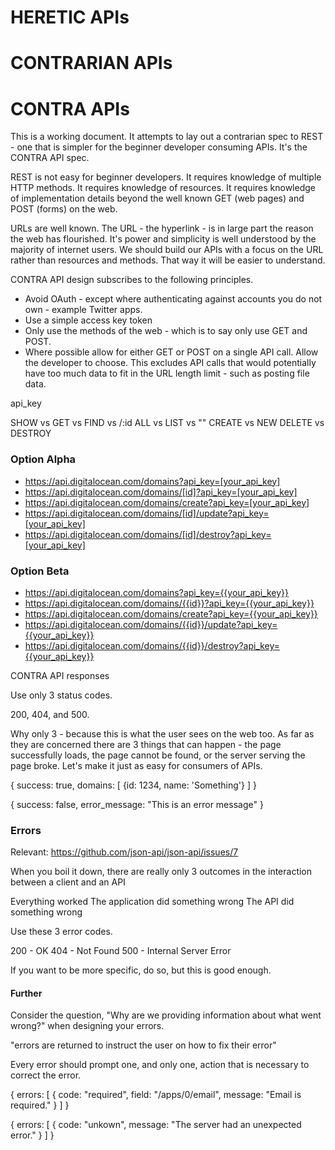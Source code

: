 
# HERETIC APIs

# CONTRARIAN APIs

# CONTRA APIs

This is a working document. It attempts to lay out a contrarian spec to REST - one that is simpler for the beginner developer consuming APIs. It's the CONTRA API spec.

REST is not easy for beginner developers. It requires knowledge of multiple HTTP methods. It requires knowledge of resources. It requires knowledge of implementation details beyond the well known GET (web pages) and POST (forms) on the web. 

URLs are well known. The URL - the hyperlink - is in large part the reason the web has flourished. It's power and simplicity is well understood by the majority of internet users. We should build our APIs with a focus on the URL rather than resources and methods. That way it will be easier to understand. 

CONTRA API design subscribes to the following principles. 

* Avoid OAuth - except where authenticating against accounts you do not own - example Twitter apps. 
* Use a simple access key token
* Only use the methods of the web - which is to say only use GET and POST. 
* Where possible allow for either GET or POST on a single API call. Allow the developer to choose. This excludes API calls that would potentially have too much data to fit in the URL length limit - such as posting file data.


api_key

SHOW vs GET vs FIND vs /:id
ALL vs LIST vs ""
CREATE vs NEW
DELETE vs DESTROY


### Option Alpha

* https://api.digitalocean.com/domains?api_key=[your_api_key]
* https://api.digitalocean.com/domains/[id]?api_key=[your_api_key]
* https://api.digitalocean.com/domains/create?api_key=[your_api_key]
* https://api.digitalocean.com/domains/[id]/update?api_key=[your_api_key]
* https://api.digitalocean.com/domains/[id]/destroy?api_key=[your_api_key]

### Option Beta

* https://api.digitalocean.com/domains?api_key={{your_api_key}}
* https://api.digitalocean.com/domains/{{id}}?api_key={{your_api_key}}
* https://api.digitalocean.com/domains/create?api_key={{your_api_key}}
* https://api.digitalocean.com/domains/{{id}}/update?api_key={{your_api_key}}
* https://api.digitalocean.com/domains/{{id}}/destroy?api_key={{your_api_key}}

CONTRA API responses

Use only 3 status codes. 

200, 404, and 500.

Why only 3 - because this is what the user sees on the web too. As far as they are concerned there are 3 things that can happen - the page successfully loads, the page cannot be found, or the server serving the page broke. Let's make it just as easy for consumers of APIs.

{
  success: true,
  domains: [
    {id: 1234, name: 'Something'}
  ] 
}

{
  success: false,
  error_message: "This is an error message"
}

 



### Errors

Relevant: <https://github.com/json-api/json-api/issues/7>

When you boil it down, there are really only 3 outcomes in the interaction between a client and an API

Everything worked
The application did something wrong
The API did something wrong

Use these 3 error codes.

200 - OK
404 - Not Found
500 - Internal Server Error

If you want to be more specific, do so, but this is good enough.

#### Further

Consider the question, "Why are we providing information about what went wrong?" when designing your errors.

"errors are returned to instruct the user on how to fix their error"

Every error should prompt one, and only one, action that is necessary to correct the error.

{
  errors: [
    {
      code: "required",
      field: "/apps/0/email",
      message: "Email is required."
    }
  ]
}

{
  errors: [
    {
      code: "unkown",
      message: "The server had an unexpected error."
    }
  ]
}
      


